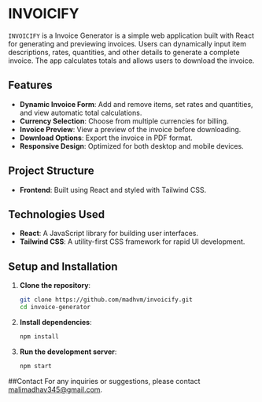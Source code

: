 # INVOICIFY

`INVOICIFY` is a Invoice Generator is a simple web application built with React for generating and previewing invoices. Users can dynamically input item descriptions, rates, quantities, and other details to generate a complete invoice. The app calculates totals and allows users to download the invoice.

## Features

- **Dynamic Invoice Form**: Add and remove items, set rates and quantities, and view automatic total calculations.
- **Currency Selection**: Choose from multiple currencies for billing.
- **Invoice Preview**: View a preview of the invoice before downloading.
- **Download Options**: Export the invoice in PDF format.
- **Responsive Design**: Optimized for both desktop and mobile devices.

## Project Structure

- **Frontend**: Built using React and styled with Tailwind CSS.

## Technologies Used

- **React**: A JavaScript library for building user interfaces.
- **Tailwind CSS**: A utility-first CSS framework for rapid UI development.



## Setup and Installation

1. **Clone the repository**:
   ```bash
   git clone https://github.com/madhvm/invoicify.git
   cd invoice-generator

2. **Install dependencies**:

   ```bash
   npm install

3. **Run the development server**:

   ```bash
   npm start

##Contact
For any inquiries or suggestions, please contact malimadhav345@gmail.com.
